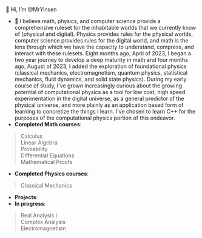 👋 Hi, I’m @MrYinsen
- 👀 I believe math, physics, and computer science provide a comprehensive ruleset for the inhabitable worlds that we currently know of (physical and digital). Physics provides rules for the physical worlds, computer science provides rules for the digital world, and math is the lens through which we have the capacity to understand, compress, and interact with these rulesets. Eight months ago, April of 2023, I began a two year journey to develop a deep maturity in math  and four months ago, August of 2023, I added the exploration of foundational physics (classical mechanics, electromagnetism, quantum physics, statistical mechanics, fluid dynamics, and solid state physics). During my early course of study, I've grown increasingly curious about the growing potential of computational physics as a tool for low cost, high speed experimentation in the digital universe, as a general predictor of the physical universe, and more plainly as an application based form of learning to concretize the things I learn. I've chosen to learn C++ for the purposes of the computational physics portion of this endeavor.  
- **Completed Math courses**:  
> Calculus  
> Linear Algebra  
> Probability  
> Differential Equations  
> Mathematical Proofs  
- **Completed Physics courses**:
> Classical Mechanics  
- **Projects**:  
- **In progress**:  
> Real Analysis I  
> Complex Analysis  
> Electromagnetism  

<!---
MrYinsen/MrYinsen is a ✨ special ✨ repository because its `README.md` (this file) appears on your GitHub profile.
You can click the Preview link to take a look at your changes.
--->
